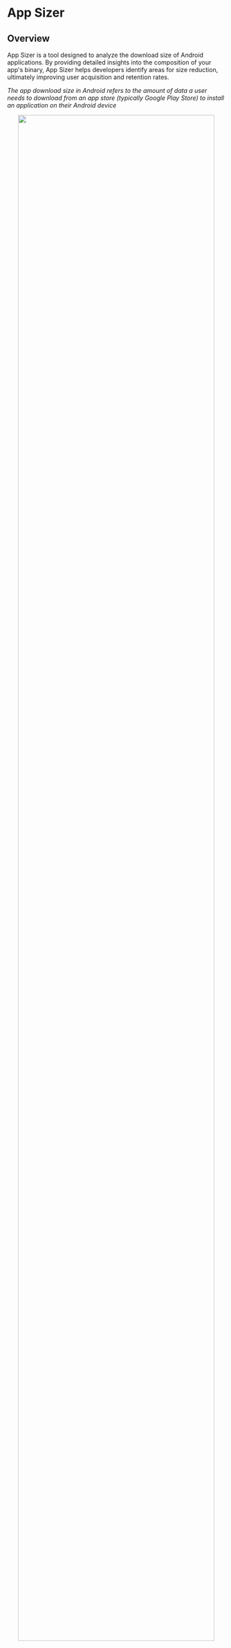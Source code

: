 # App Sizer

## Overview
App Sizer is a tool designed to analyze the download size of Android applications. By providing detailed insights into the composition of your app's binary, App Sizer helps developers identify areas for size reduction, ultimately improving user acquisition and retention rates.

*The app download size in Android refers to the amount of data a user needs to download from an app store (typically Google Play Store) to install an application on their Android device*

<p align="center">
<img src="./images/dashboard.gif" width="95%">
</p>

## Key Features

App Sizer offers comprehensive analysis including:

1. Total app download size
2. Detailed size breakdown
3. Size contribution by teams
4. Module-wise size contribution
5. Size contribution by libraries
6. List of large files

Reports are generated based on the provided Android device specifications. Our [blogpost][blog-post] introduce the tool features

## Quick Start

App Sizer provides two flexible integration methods:

* A Gradle plugin that seamlessly integrates with your Android Gradle project.
* A command-line tool to cater to non-Gradle build systems, offering the same comprehensive features.

  *Note: The command-line option was the original implementation and remains supported for broader compatibility.*

### Gradle Plugin Integration
In root `build.gradle`:

```groovy
buildscript {
  repositories {
    mavenCentral()
  }
  dependencies {
    classpath "com.grab:app-sizer:SNAPSHOT"
  }
}
```
In the app module 's `build.gradle`
```groovy
apply plugin: "com.grab.app-sizer"

// AppSizer configuration
appSizer {
  // DSL
}
```

To run analysis, execute

```
./gradlew app:appSizeAnalysis[Release|Debug] --no-configure-on-demand --no-configuration-cache
```

For plugin configuration options, see [Plugin Configuration][plugin_doc].

### Cli Tool Integration

1. Download our [Latest Release][latest_release_link] from GitHub
2. Ensure Java 11+ is installed

To run analysis using the command line tool, execute
```text
java -jar clt-all.jar --config-file ./path/to/config/app-size-settings.yml
```

For command line configuration options, see [Commandline Configuration][cli_doc].

## Report Types

App Sizer currently supports three types of reports:

* InfluxDB database (1.x) - It is suitable for CI tracking and enabling the creation of customized dashboards (with visualization tools like Grafana). We provide an InfluxDB and Grafana setup; see our [Docker Setup Guide][grafana-docker].
* Markdown table for convenient local analysis.
* JSON data for compatibility with other platforms.

*The Markdown & Json reports are saved as [option]-report.md in the configured output folder (default: app/build/sizer/reports)*

For more detail on reports, see [Report Detail][report_doc]

## How it works

App Sizer functions as a mapping tool to generate the report. It takes APK, AAR, and JAR files as inputs.

1. **Input parsing**:
- The tool parses the APK down to file and class levels. It calculates the contribution of each component to the total app download size.
- Similarly, App Sizer parses AAR and JAR files.
2. **Mapping and Report Generation**:
- The tool then maps the APK components to their corresponding elements in the AAR and JAR files.
- Based on this analysis and other metadata, App Sizer generates comprehensive reports detailing size contributions.

## Limitations

App Sizer approximates class download sizes due to Dex structure complexity, and may not accurately attribute sizes for inline functions or uncategorized files. Results should be interpreted as close estimates, best used for identifying trends and relative size comparisons rather than exact measurements.

For more details on limitations, see the [Limitation][limitation_doc].

## Components
* [Gradle Plugin][gradle-plugin]
* [Command line tool][commandline-tool]
* [InfluxDb & Grafana Docker][grafana-docker]

## Contributing

If you find any issues or have suggestions for improvements, please open an issue or submit a pull request to the App Sizer repository.

## License

```
MIT License


Copyright 2024 Grabtaxi Holdings Pte Ltd (GRAB), All rights reserved.


Permission is hereby granted, free of charge, to any person obtaining a copy
of this software and associated documentation files (the "Software"), to deal
in the Software without restriction, including without limitation the rights
to use, copy, modify, merge, publish, distribute, sublicense, and/or sell
copies of the Software, and to permit persons to whom the Software is
furnished to do so, subject to the following conditions:


The above copyright notice and this permission notice shall be included in all
copies or substantial portions of the Software.


THE SOFTWARE IS PROVIDED "AS IS", WITHOUT WARRANTY OF ANY KIND, EXPRESS OR
IMPLIED, INCLUDING BUT NOT LIMITED TO THE WARRANTIES OF MERCHANTABILITY,
FITNESS FOR A PARTICULAR PURPOSE AND NONINFRINGEMENT. IN NO EVENT SHALL THE
AUTHORS OR COPYRIGHT HOLDERS BE LIABLE FOR ANY CLAIM, DAMAGES OR OTHER
LIABILITY, WHETHER IN AN ACTION OF CONTRACT, TORT OR OTHERWISE, ARISING FROM,
OUT OF OR IN CONNECTION WITH THE SOFTWARE OR THE USE OR OTHER DEALINGS IN THE
SOFTWARE
```

[report_doc]: ./report.md
[plugin_doc]: ./plugin.md
[cli_doc]: ./cli.md
[limitation_doc]:./limitation.md
[gradle-plugin]: ../gradle-plugin
[commandline-tool]: ../clt
[grafana-docker]: ../docker
[blog-post]: https://engineering.grab.com/project-bonsai
[latest_release_link]: https://github.com/grab/App-Sizer/releases



